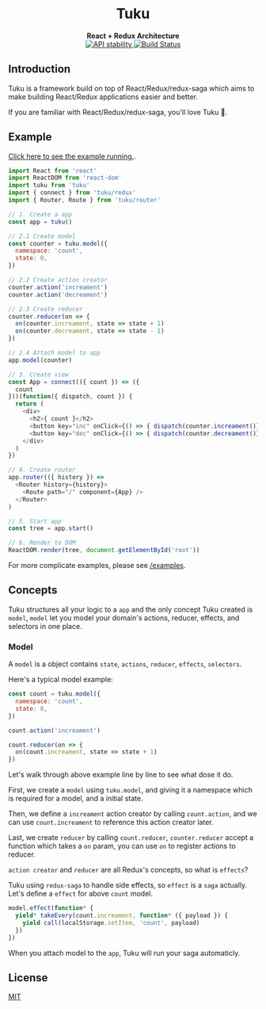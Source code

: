 <h1 align="center">Tuku</h1>

<div align="center">
  <strong>React + Redux Architecture</strong>
</div>

<div align="center">
  <!-- Stability -->
  <a href="https://nodejs.org/api/documentation.html#documentation_stability_index">
  <img src="https://img.shields.io/badge/stability-experimental-orange.svg?style=flat-square"
    alt="API stability" />
  </a>

  <!-- Build Status -->
  <a href="https://travis-ci.org/tianche/tuku">
    <img src="https://img.shields.io/travis/tianche/tuku/master.svg?style=flat-square"
      alt="Build Status" />
  </a>
</div>


## Introduction

Tuku is a framework build on top of React/Redux/redux-saga which aims to make building React/Redux applications easier and better.

If you are familiar with React/Redux/redux-saga, you'll love Tuku :see_no_evil:.

## Example

[Click here to see the example running.](http://requirebin.com/?gist=9dd0f0cfffa4862989bded30865f6af7).

```javascript
import React from 'react'
import ReactDOM from 'react-dom'
import tuku from 'tuku'
import { connect } from 'tuku/redux'
import { Router, Route } from 'tuku/router'

// 1. Create a app
const app = tuku()

// 2.1 Create model
const counter = tuku.model({
  namespace: 'count',
  state: 0,
})

// 2.2 Create action creator
counter.action('increament')
counter.action('decreament')

// 2.3 Create reducer
counter.reducer(on => {
  on(counter.increament, state => state + 1)
  on(counter.decreament, state => state - 1)
})

// 2.4 Attach model to app
app.model(counter)

// 3. Create view
const App = connect(({ count }) => ({
  count
}))(function({ dispatch, count }) {
  return (
    <div>
      <h2>{ count }</h2>
      <button key="inc" onClick={() => { dispatch(counter.increament()}}>+</button>
      <button key="dec" onClick={() => { dispatch(counter.decreament()}}>-</button>
    </div>
  )
})

// 4. Create router
app.router(({ history }) =>
  <Router history={history}>
    <Route path="/" component={App} />
  </Router>
)

// 5. Start app
const tree = app.start()

// 6. Render to DOM
ReactDOM.render(tree, document.getElementById('root'))
```

For more complicate examples, please see [/examples](/examples).

## Concepts

Tuku structures all your logic to a `app` and the only concept Tuku created is `model`, `model` let you model your domain's actions, reducer, effects, and selectors in one place.

### Model

A `model` is a object contains `state`, `actions`, `reducer`, `effects`, `selectors`.

Here's a typical model example:

```javascript
const count = tuku.model({
  namespace: 'count',
  state: 0,
})

count.action('increament')

count.reducer(on => {
  on(count.increament, state => state + 1)
})
```

Let's walk through above example line by line to see what dose it do.

First, we create a `model` using `tuku.model`, and giving it a namespace which is required for a model, and a initial state.

Then, we define a `increament` action creator by calling `count.action`, and we can use `count.increament` to reference this action creator later.

Last, we create `reducer` by calling `count.reducer`, `counter.reducer` accept a function which takes a `on` param, you can use `on` to register actions to reducer.

`action creator` and `reducer` are all Redux's concepts, so what is `effects`?

Tuku using `redux-saga` to handle side effects, so `effect` is a `saga` actually. Let's define a `effect` for above `count` model.

```javascript
model.effect(function* {
  yield* takeEvery(count.increament, function* ({ payload }) {
    yield call(localStorage.setItem, 'count', payload)
  })
})
```

When you attach model to the `app`, Tuku will run your saga automaticly.

## License

[MIT](https://tldrlegal.com/license/mit-license)
